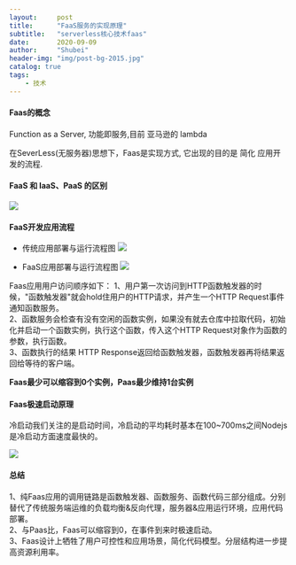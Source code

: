 ```yaml
---  
layout:     post  
title:      "FaaS服务的实现原理"  
subtitle:   "serverless核心技术faas"  
date:       2020-09-09  
author:     "Shubei"  
header-img: "img/post-bg-2015.jpg"  
catalog: true  
tags:  
    - 技术  
---  
```


#### Faas的概念

Function as a Server, 功能即服务,目前 亚马逊的 lambda    

在SeverLess(无服务器)思想下，Faas是实现方式, 它出现的目的是 简化 应用开发的流程.

#### FaaS 和 IaaS、PaaS 的区别  

![](http://shubei-blog.oss-cn-beijing.aliyuncs.com/pasteimageintomarkdown/2020-09-09/42230511136213.png?Expires=4753216283&OSSAccessKeyId=LTAI4Fv8o4J1qrtFrYcJsmA2&Signature=1pgc2gSuYe%2BjqzXtOXHedLk6ZTM%3D)


#### FaaS开发应用流程

- 传统应用部署与运行流程图
![](http://shubei-blog.oss-cn-beijing.aliyuncs.com/pasteimageintomarkdown/2020-09-09/43092105440016.png?Expires=4753217259&OSSAccessKeyId=LTAI4Fv8o4J1qrtFrYcJsmA2&Signature=Sfsb1G3z%2F%2B2sKjGNkqmjZqChzOA%3D)


- FaaS应用部署与运行流程图
![](http://shubei-blog.oss-cn-beijing.aliyuncs.com/pasteimageintomarkdown/2020-09-09/44113007891104.png?Expires=4753218280&OSSAccessKeyId=LTAI4Fv8o4J1qrtFrYcJsmA2&Signature=C91E4HlbPemHf%2BJ5JuqIFr8ANn8%3D)

Faas应用用户访问顺序如下：
1、用户第一次访问到HTTP函数触发器的时候，"函数触发器"就会hold住用户的HTTP请求，并产生一个HTTP Request事件通知函数服务。  
2、函数服务会检查有没有空闲的函数实例，如果没有就去仓库中拉取代码，初始化并启动一个函数实例，执行这个函数，传入这个HTTP Request对象作为函数的参数，执行函数。  
3、函数执行的结果 HTTP Response返回给函数触发器，函数触发器再将结果返回给等待的客户端。  

**Faas最少可以缩容到0个实例，Paas最少维持1台实例**

#### Faas极速启动原理

冷启动我们关注的是启动时间，冷启动的平均耗时基本在100~700ms之间Nodejs是冷启动方面速度最快的。

![](http://shubei-blog.oss-cn-beijing.aliyuncs.com/pasteimageintomarkdown/2020-09-09/44352740060652.png?Expires=4753218520&OSSAccessKeyId=LTAI4Fv8o4J1qrtFrYcJsmA2&Signature=1wtuf3JxJ8dORvV4RYw1IKIffes%3D)

#### 总结

1、纯Faas应用的调用链路是函数触发器、函数服务、函数代码三部分组成。分别替代了传统服务端运维的负载均衡&反向代理，服务器&应用运行环境，应用代码部署。  
2、与Paas比，Faas可以缩容到0，在事件到来时极速启动。  
3、Faas设计上牺牲了用户可控性和应用场景，简化代码模型。分层结构进一步提高资源利用率。  



